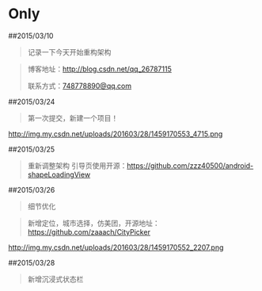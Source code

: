 # Only

##2015/03/10
>记录一下今天开始重构架构
>

>博客地址：http://blog.csdn.net/qq_26787115
>
>联系方式：748778890@qq.com

##2015/03/24
>第一次提交，新建一个项目！

http://img.my.csdn.net/uploads/201603/28/1459170553_4715.png

##2015/03/25
>重新调整架构
>引导页使用开源：https://github.com/zzz40500/android-shapeLoadingView

##2015/03/26
>细节优化

>新增定位，城市选择，仿美团，开源地址：https://github.com/zaaach/CityPicker

http://img.my.csdn.net/uploads/201603/28/1459170552_2207.png

##2015/03/28
>新增沉浸式状态栏
